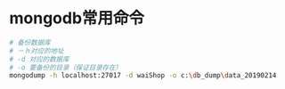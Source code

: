 # mongodb常用命令

```bash
# 备份数据库
# －ｈ对应的地址
# -d 对应的数据库
# -o 要备份的目录（保证目录存在）
mongodump -h localhost:27017 -d waiShop -o c:\db_dump\data_20190214

```